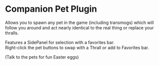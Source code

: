 # Companion Pet Plugin
Allows you to spawn any pet in the game (including transmogs) which will follow you around and act nearly identical to the real thing or replace your thralls. 

Features a SidePanel for selection with a favorites bar.  
Right-click the pet buttons to swap with a Thrall or add to Favorites bar. 

(Talk to the pets for fun Easter eggs)

